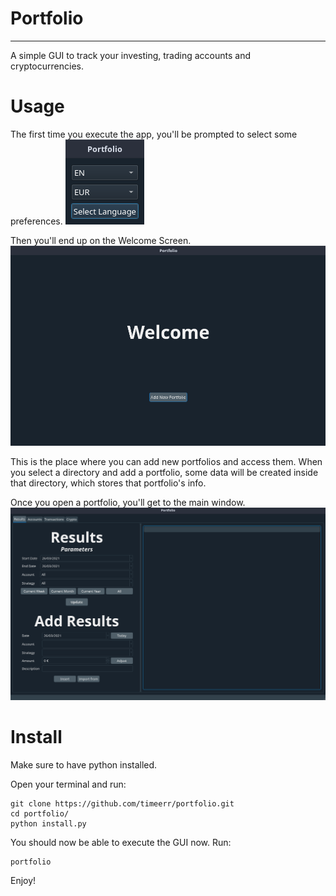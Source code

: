 # Portfolio

---

A simple GUI to track your investing, trading accounts and cryptocurrencies.

# Usage

The first time you execute the app, you'll be prompted to select some preferences.
![](screenshots/initial_config.png)

Then you'll end up on the Welcome Screen.
![](screenshots/welcomescreen.png)

This is the place where you can add new portfolios and access them.
When you select a directory and add a portfolio, some data will be created inside that directory, which stores that portfolio's info.

Once you open a portfolio, you'll get to the main window.
![](screenshots/mainwindow.png)

# Install

Make sure to have python installed.

Open your terminal and run:

```
git clone https://github.com/timeerr/portfolio.git
cd portfolio/
python install.py
```

You should now be able to execute the GUI now.
Run:

```
portfolio
```

Enjoy!
